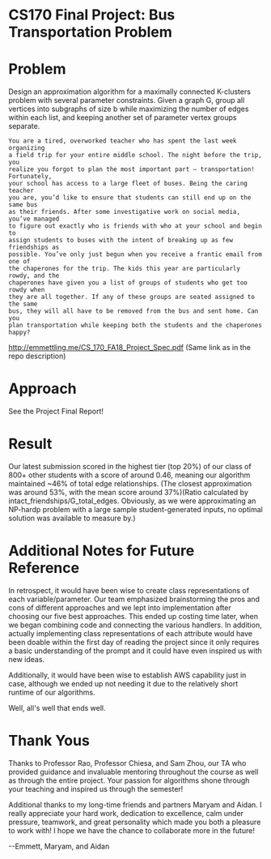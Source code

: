 # CS170 Final Project: Bus Transportation Problem

# Problem 
Design an approximation algorithm for a maximally connected K-clusters problem with several parameter constraints.
Given a graph G, group all vertices into subgraphs of size b while maximizing the number of edges within each list, and keeping another set of parameter vertex groups separate.  

    You are a tired, overworked teacher who has spent the last week organizing
    a field trip for your entire middle school. The night before the trip, you
    realize you forgot to plan the most important part – transportation! Fortunately,
    your school has access to a large fleet of buses. Being the caring teacher
    you are, you’d like to ensure that students can still end up on the same bus
    as their friends. After some investigative work on social media, you’ve managed
    to figure out exactly who is friends with who at your school and begin to
    assign students to buses with the intent of breaking up as few friendships as
    possible. You’ve only just begun when you receive a frantic email from one of
    the chaperones for the trip. The kids this year are particularly rowdy, and the
    chaperones have given you a list of groups of students who get too rowdy when
    they are all together. If any of these groups are seated assigned to the same
    bus, they will all have to be removed from the bus and sent home. Can you
    plan transportation while keeping both the students and the chaperones happy?

http://emmettling.me/CS_170_FA18_Project_Spec.pdf
(Same link as in the repo description)

# Approach
See the Project Final Report!

# Result
Our latest submission scored in the highest tier (top 20%) of our class of 800+ other students with a score of around 0.46, meaning our algorithm maintained ~46% of total edge relationships. (The closest approximation was around 53%, with the mean score around 37%)(Ratio calculated by intact_friendships/G_total_edges.  Obviously, as we were approximating an NP-hardp problem with a large sample student-generated inputs, no optimal solution was available to measure by.)  

# Additional Notes for Future Reference
In retrospect, it would have been wise to create class representations of each variable/parameter.  Our team emphasized brainstorming the pros and cons of different approaches and we lept into implementation after choosing our five best approaches.  This ended up costing time later, when we began combining code and connecting the various handlers.  In addition, actually implementing class representations of each attribute would have been doable within the first day of reading the project since it only requires a basic understanding of the prompt and it could have even inspired us with new ideas.

Additionally, it would have been wise to establish AWS capability just in case, although we ended up not needing it due to the relatively short runtime of our algorithms.  

Well, all's well that ends well.

# Thank Yous
Thanks to Professor Rao, Professor Chiesa, and Sam Zhou, our TA who provided guidance and invaluable mentoring throughout the course as well as through the entire project.  Your passion for algorithms shone through your teaching and inspired us through the semester!

Additional thanks to my long-time friends and partners Maryam and Aidan. 
I really appreciate your hard work, dedication to excellence, calm under pressure, teamwork, and great personality which made you both a pleasure to work with! I hope we have the chance to collaborate more in the future!

--Emmett, Maryam, and Aidan
